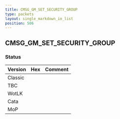 ```yaml
---
title: CMSG_GM_SET_SECURITY_GROUP
type: packets
layout: single_markdown_in_list
position: 506
---
```


## CMSG_GM_SET_SECURITY_GROUP

### Status

Version    | Hex        | Comment
---------- | ---------- | ---------- 
Classic    |            |
TBC        |            |
WotLK      |            |
Cata       |            |
MoP        |            |